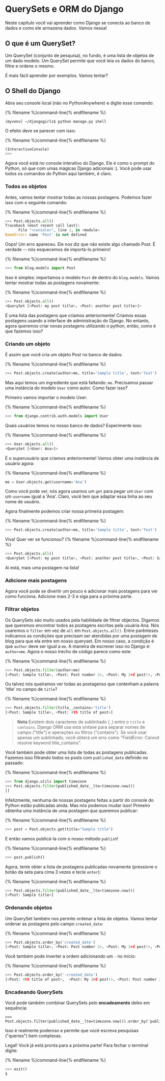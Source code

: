 # QuerySets e ORM do Django

Neste capítulo você vai aprender como Django se conecta ao banco de dados e como ele armazena dados. Vamos nessa!

## O que é um QuerySet?

Um QuerySet (conjunto de pesquisa), no fundo, é uma lista de objetos de um dado modelo. Um QuerySet permite que você leia os dados do banco, filtre e ordene o mesmo.

É mais fácil aprender por exemplos. Vamos tentar?

## O Shell do Django

Abra seu console local (não no PythonAnywhere) e digite esse comando:

{% filename %}command-line{% endfilename %}
```
(myvenv) ~/djangogirls$ python manage.py shell
```

O efeito deve se parecer com isso:

{% filename %}command-line{% endfilename %}
```python
(InteractiveConsole)
>>>
```

Agora você está no console interativo do Django. Ele é como o prompt do Python, só que com umas mágicas Django adicionais :). Você pode usar todos os comandos do Python aqui também, é claro.

### Todos os objetos

Antes, vamos tentar mostrar todas as nossas postagens. Podemos fazer isso com o seguinte comando:

{% filename %}command-line{% endfilename %}
```python
>>> Post.objects.all()
Traceback (most recent call last):
      File "<console>", line 1, in <module>
NameError: name 'Post' is not defined
```

Oops! Um erro apareceu. Ele nos diz que não existe algo chamado Post. É verdade -- nós esquecemos de importá-lo primeiro!

{% filename %}command-line{% endfilename %}
```python
>>> from blog.models import Post
```

Isso é simples: importamos o modelo `Post` de dentro do `blog.models`. Vamos tentar mostrar todas as postagens novamente:

{% filename %}command-line{% endfilename %}
```python
>>> Post.objects.all()
<QuerySet [<Post: my post title>, <Post: another post title>]>
```

É uma lista das postagens que criamos anteriormente! Criamos essas postagens usando a interface de administração do Django. No entanto, agora queremos criar novas postagens utilizando o python, então, como é que fazemos isso?

### Criando um objeto

É assim que você cria um objeto Post no banco de dados:

{% filename %}command-line{% endfilename %}
```python
>>> Post.objects.create(author=me, title='Sample title', text='Test')
```

Mas aqui temos um ingrediente que está faltando: `me`. Precisamos passar uma instância do modelo `User` como autor. Como fazer isso?

Primeiro vamos importar o modelo User:

{% filename %}command-line{% endfilename %}
```python
>>> from django.contrib.auth.models import User
```

Quais usuários temos no nosso banco de dados? Experimente isso:

{% filename %}command-line{% endfilename %}
```python
>>> User.objects.all()
<QuerySet [<User: Ana>]>
```

É o superusuário que criamos anteriormente! Vamos obter uma instância de usuário agora:

{% filename %}command-line{% endfilename %}
```python
me = User.objects.get(username='Ana')
```

Como você pode ver, nós agora usamos um `get` para pegar um `User` com um `username` igual a 'Ana'. Claro, você tem que adaptar essa linha ao seu nome de usuário.

Agora finalmente podemos criar nossa primeira postagem:

{% filename %}command-line{% endfilename %}
```python
>>> Post.objects.create(author=me, title='Sample title', text='Test')
```

Viva! Quer ver se funcionou?
{% filename %}command-line{% endfilename %}
```python
>>> Post.objects.all()
<QuerySet [<Post: my post title>, <Post: another post title>, <Post: Sample title>]>
```

Ai está, mais uma postagem na lista!

### Adicione mais postagens

Agora você pode se divertir um pouco e adicionar mais postagens para ver como funciona. Adicione mais 2-3 e siga para a próxima parte.

### Filtrar objetos

Os QuerySets são muito usados pela habilidade de filtrar objectos. Digamos que queremos encontrar todos as postagens escritas pela usuária Ana. Nós usaremos o `filter` em vez de `all` em `Post.objects.all()`. Entre parênteses indicamos as condições que precisam ser atendidas por uma postagem de blog para que ela entre em nosso queryset. Em nosso caso, a condição é que  `author` deve ser igual a `me`. A maneira de escrever isso no Django é: `author=me`. Agora o nosso trecho de código parece como este:

{% filename %}command-line{% endfilename %}
```python
>>> Post.objects.filter(author=me)
[<Post: Sample title>, <Post: Post number 2>, <Post: My 3rd post!>, <Post: 4th title of post>]
```

Ou talvez nós queiramos ver todas as postagenss que contenham a palavra 'title' no campo de `title`?

{% filename %}command-line{% endfilename %}
```python
>>> Post.objects.filter(title__contains='title')
[<Post: Sample title>, <Post: 4th title of post>]
```

> **Nota** Existem dois caracteres de sublinhado (`_`) entre o `title` e `contains`. Django ORM usa esta sintaxe para separar nomes de campo ("title") e operações ou filtros ("contains"). Se você usar apenas um sublinhado, você obterá um erro como "FieldError: Cannot resolve keyword title_contains".

Você também pode obter uma lista de todas as postagens publicadas. Fazemos isso filtrando todos os posts com `published_date` definido no passado:

{% filename %}command-line{% endfilename %}
```python
>>> from django.utils import timezone
>>> Post.objects.filter(published_date__lte=timezone.now())
[]
```

Infelizmente, nenhuma de nossas postagens feitas a partir do console do Python estão publicadas ainda. Mas nós podemos mudar isso! Primeiro obtenha uma instância de uma postagem que queremos publicar:

{% filename %}command-line{% endfilename %}
```python
>>> post = Post.objects.get(title="Sample title")
```

E então vamos publicá-la com o nosso método `publish`!

{% filename %}command-line{% endfilename %}
```python
>>> post.publish()
```

Agora, tente obter a lista de postagens publicadas novamente (pressione o botão da seta para cima 3 vezes e tecle `enter`):

{% filename %}command-line{% endfilename %}
```python
>>> Post.objects.filter(published_date__lte=timezone.now())
[<Post: Sample title>]
```

### Ordenando objetos

Um QuerySet também nos permite ordenar a lista de objetos. Vamos tentar ordenar as postagens pelo campo `created_date`:

{% filename %}command-line{% endfilename %}
```python
>>> Post.objects.order_by('created_date')
[<Post: Sample title>, <Post: Post number 2>, <Post: My 3rd post!>, <Post: 4th title of post>]
```

Você também pode inverter a ordem adicionando um `-` no início:

{% filename %}command-line{% endfilename %}
```python
>>> Post.objects.order_by('-created_date')
[<Post: 4th title of post>,  <Post: My 3rd post!>, <Post: Post number 2>, <Post: Sample title>]
```

### Encadeando QuerySets 

Você pode também combinar QuerySets pelo **encadeamento** deles em sequência:

```
>>> Post.objects.filter(published_date__lte=timezone.now()).order_by('published_date')
```

Isso é realmente poderoso e permite que você escreva pesquisas ("queries") bem complexas.

Legal! Você já está pronta para a próxima parte! Para fechar o terminal digite:

{% filename %}command-line{% endfilename %}
```python
>>> exit()
$
```
